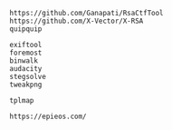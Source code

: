```
https://github.com/Ganapati/RsaCtfTool
https://github.com/X-Vector/X-RSA
quipquip
```

```
exiftool
foremost
binwalk
audacity
stegsolve
tweakpng
```

```
tplmap
```

```
https://epieos.com/
```
